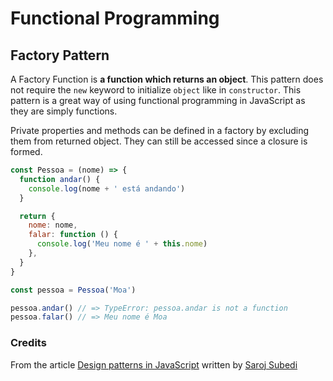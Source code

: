 # Functional Programming

## Factory Pattern

A Factory Function is **a function which returns an object**. This pattern does not require the `new` keyword to initialize `object` like in `constructor`. This pattern is a great way of using functional programming in JavaScript as they are simply functions.

Private properties and methods can be defined in a factory by excluding them from returned object. They can still be accessed since a closure is formed.

```js
const Pessoa = (nome) => {
  function andar() {
    console.log(nome + ' está andando')
  }

  return {
    nome: nome,
    falar: function () {
      console.log('Meu nome é ' + this.nome)
    },
  }
}

const pessoa = Pessoa('Moa')

pessoa.andar() // => TypeError: pessoa.andar is not a function
pessoa.falar() // => Meu nome é Moa
```

### Credits

From the article [Design patterns in JavaScript](https://levelup.gitconnected.com/design-patterns-in-javascript-bbef243a5044) written by [Saroj Subedi](https://kaissaroj.medium.com/)
